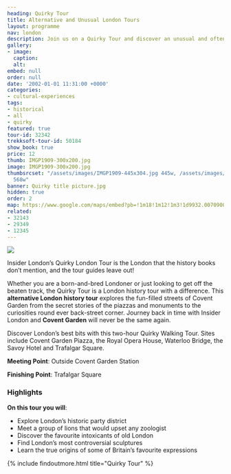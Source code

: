 ```yaml
---
heading: Quirky Tour
title: Alternative and Unusual London Tours
layout: programme
nav: london
description: Join us on a Quirky Tour and discover an unusual and often unseen side of London!
gallery:
- image:
  caption:
  alt:
embed: null
order: null
date: '2002-01-01 11:31:00 +0000'
categories:
- cultural-experiences
tags:
- historical
- all
- quirky
featured: true
tour-id: 32342
trekksoft-tour-id: 50184
show_book: true
price: 12
thumb: IMGP1909-300x200.jpg
image: IMGP1909-300x200.jpg
thumbsrcset: "/assets/images/IMGP1909-445x304.jpg 445w, /assets/images/IMGP1909-568x388.jpg
  568w"
banner: Quirky title picture.jpg
hidden: true
order: 2
map: https://www.google.com/maps/embed?pb=!1m18!1m12!1m3!1d9932.007090001796!2d-0.12702783599357304!3d51.513183477127704!2m3!1f0!2f0!3f0!3m2!1i1024!2i768!4f13.1!3m3!1m2!1s0x487604cc9188694f%3A0x388b51ab073ca62!2sCovent+Garden!5e0!3m2!1sen!2s!4v1431588532795
related:
- 32143
- 29349
- 12345
---
```


<img src="{{ site.imagepath }}{{ page.banner }}" />

Insider London’s Quirky London Tour is the London that the history books don’t mention, and the tour guides leave out!

Whether you are a born-and-bred Londoner or just looking to get off the beaten track, the Quirky Tour is a London history tour with a difference. This **alternative London history tour** explores the fun-filled streets of Covent Garden from the secret stories of the piazzas and monuments to the curiosities round ever back-street corner. Journey back in time with Insider London and **Covent Garden** will never be the same again.

Discover London’s best bits with this two-hour Quirky Walking Tour. Sites include Covent Garden Piazza, the Royal Opera House, Waterloo Bridge, the Savoy Hotel and Trafalgar Square.

**Meeting Point**: Outside Covent Garden Station

**Finishing Point**: Trafalgar Square

### Highlights

**On this tour you will**:

* Explore London’s historic party district
* Meet a group of lions that would upset any zoologist
* Discover the favourite intoxicants of old London
* Find London’s most controversial sculptures
* Learn the true origins of some of Britain’s favourite expressions

{% include findoutmore.html title="Quirky Tour" %}
